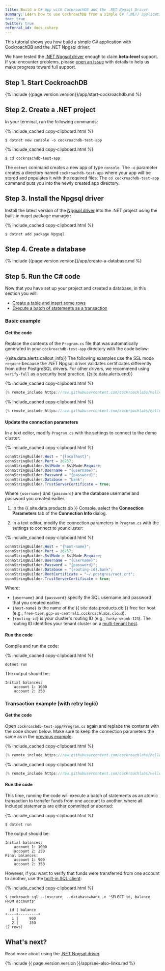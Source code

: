 ```yaml
---
title: Build a C# App with CockroachDB and the .NET Npgsql Driver
summary: Learn how to use CockroachDB from a simple C# (.NET) application with a low-level client driver.
toc: true
twitter: true
referral_id: docs_csharp
---
```


This tutorial shows you how build a simple C# application with CockroachDB and the .NET Npgsql driver.

We have tested the [.NET Npgsql driver](http://www.npgsql.org/) enough to claim **beta-level** support. If you encounter problems, please [open an issue](https://github.com/cockroachdb/cockroach/issues/new) with details to help us make progress toward full support.

## Step 1. Start CockroachDB

{% include {{page.version.version}}/app/start-cockroachdb.md %}

## Step 2. Create a .NET project

In your terminal, run the following commands:

{% include_cached copy-clipboard.html %}
~~~ shell
$ dotnet new console -o cockroachdb-test-app
~~~

{% include_cached copy-clipboard.html %}
~~~ shell
$ cd cockroachdb-test-app
~~~

The `dotnet` command creates a new app of type `console`. The `-o` parameter creates a directory named `cockroachdb-test-app` where your app will be stored and populates it with the required files. The `cd cockroachdb-test-app` command puts you into the newly created app directory.

## Step 3. Install the Npgsql driver

Install the latest version of the [Npgsql driver](https://www.nuget.org/packages/Npgsql/) into the .NET project using the built-in nuget package manager:

{% include_cached copy-clipboard.html %}
~~~ shell
$ dotnet add package Npgsql
~~~

## Step 4. Create a database

{% include {{page.version.version}}/app/create-a-database.md %}

## Step 5. Run the C# code

Now that you have set up your project and created a database, in this section you will:

- [Create a table and insert some rows](#basic-example)
- [Execute a batch of statements as a transaction](#transaction-example-with-retry-logic)

### Basic example

#### Get the code

Replace the contents of the `Program.cs` file that was automatically generated in your `cockroachdb-test-app` directory with the code below:

{{site.data.alerts.callout_info}}
The following examples use the SSL mode `require` because the .NET Npgsql driver validates certificates differently from other PostgreSQL drivers. For other drivers, we recommend using `verify-full` as a security best practice.
{{site.data.alerts.end}}

<section class="filter-content" markdown="1" data-scope="local">

{% include_cached copy-clipboard.html %}
~~~ c#
{% remote_include https://raw.githubusercontent.com/cockroachlabs/hello-world-csharp/main/basic.cs %}
~~~

</section>

<section class="filter-content" markdown="1" data-scope="cockroachcloud">

{% include_cached copy-clipboard.html %}
~~~ c#
{% remote_include https://raw.githubusercontent.com/cockroachlabs/hello-world-csharp/cockroachcloud/basic.cs %}
~~~

</section>

#### Update the connection parameters

<section class="filter-content" markdown="1" data-scope="local">

In a text editor, modify `Program.cs` with the settings to connect to the demo cluster:

{% include_cached copy-clipboard.html %}
~~~ csharp
connStringBuilder.Host = "{localhost}";
connStringBuilder.Port = 26257;
connStringBuilder.SslMode = SslMode.Require;
connStringBuilder.Username = "{username}";
connStringBuilder.Password = "{password}";
connStringBuilder.Database = "bank";
connStringBuilder.TrustServerCertificate = true;
~~~

Where `{username}` and `{password}` are the database username and password you created earlier.

</section>

<section class="filter-content" markdown="1" data-scope="cockroachcloud">

1. In the {{ site.data.products.db }} Console, select the **Connection Parameters** tab of the **Connection Info** dialog.

1. In a text editor, modify the connection parameters in `Program.cs` with the settings to connect to your cluster:

{% include_cached copy-clipboard.html %}
~~~ csharp
connStringBuilder.Host = "{host-name}";
connStringBuilder.Port = 26257;
connStringBuilder.SslMode = SslMode.Require;
connStringBuilder.Username = "{username}";
connStringBuilder.Password = "{password}";
connStringBuilder.Database = "{routing-id}.bank";
connStringBuilder.RootCertificate = "~/.postgres/root.crt";
connStringBuilder.TrustServerCertificate = true;
~~~

Where:

- `{username}` and `{password}` specify the SQL username and password that you created earlier.
- `{host-name}` is the name of the {{ site.data.products.db }} free tier host (e.g., `free-tier.gcp-us-central1.cockroachlabs.cloud`).
- `{routing-id}` is your cluster's routing ID (e.g., `funky-skunk-123`). The routing ID identifies your tenant cluster on a [multi-tenant host](../cockroachcloud/architecture.html#architecture).

</section>

#### Run the code

Compile and run the code:

{% include_cached copy-clipboard.html %}
~~~ shell
dotnet run
~~~

The output should be:

~~~
Initial balances:
	account 1: 1000
	account 2: 250
~~~

### Transaction example (with retry logic)

#### Get the code

Open `cockroachdb-test-app/Program.cs` again and replace the contents with the code shown below. Make sure to keep the connection parameters the same as in the [previous example](#update-the-connection-parameters).

<section class="filter-content" markdown="1" data-scope="local">

{% include_cached copy-clipboard.html %}
~~~ c#
{% remote_include https://raw.githubusercontent.com/cockroachlabs/hello-world-csharp/main/transaction.cs %}
~~~

</section>

<section class="filter-content" markdown="1" data-scope="cockroachcloud">

{% include_cached copy-clipboard.html %}
~~~ c#
{% remote_include https://raw.githubusercontent.com/cockroachlabs/hello-world-csharp/cockroachcloud/transaction.cs %}
~~~

</section>

#### Run the code

This time, running the code will execute a batch of statements as an atomic transaction to transfer funds from one account to another, where all included statements are either committed or aborted:

{% include_cached copy-clipboard.html %}
~~~ shell
$ dotnet run
~~~

The output should be:

~~~
Initial balances:
	account 1: 1000
	account 2: 250
Final balances:
	account 1: 900
	account 2: 350
~~~

However, if you want to verify that funds were transferred from one account to another, use the [built-in SQL client](cockroach-sql.html):

{% include_cached copy-clipboard.html %}
~~~ shell
$ cockroach sql --insecure  --database=bank -e 'SELECT id, balance FROM accounts'
~~~

~~~
  id | balance
+----+---------+
   1 |     900
   2 |     350
(2 rows)
~~~


## What's next?

Read more about using the [.NET Npgsql driver](http://www.npgsql.org/).

{% include {{ page.version.version }}/app/see-also-links.md %}
